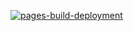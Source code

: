 [![pages-build-deployment](https://github.com/vdbcyril/vdbcyril.github.io/actions/workflows/pages/pages-build-deployment/badge.svg?branch=master)](https://github.com/vdbcyril/vdbcyril.github.io/actions/workflows/pages/pages-build-deployment)
